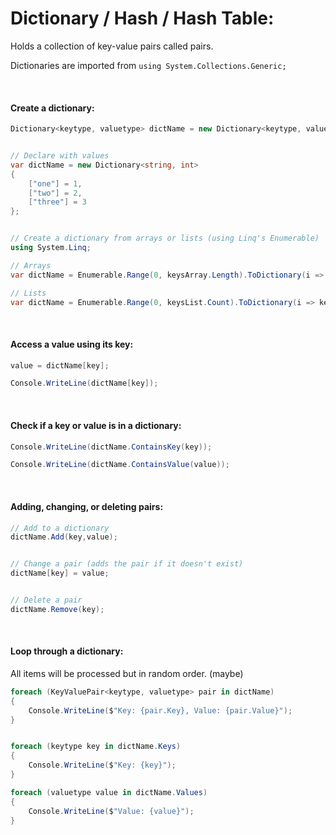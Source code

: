 # Dictionary / Hash / Hash Table:
Holds a collection of key-value pairs called pairs.

Dictionaries are imported from ```using System.Collections.Generic;```

<br>

#### Create a dictionary:
```c#
Dictionary<keytype, valuetype> dictName = new Dictionary<keytype, valuetype>();


// Declare with values
var dictName = new Dictionary<string, int>
{
    ["one"] = 1,
    ["two"] = 2,
    ["three"] = 3
};


// Create a dictionary from arrays or lists (using Linq's Enumerable)
using System.Linq;

// Arrays
var dictName = Enumerable.Range(0, keysArray.Length).ToDictionary(i => keysArray[i], i => valuesArray[i]);

// Lists
var dictName = Enumerable.Range(0, keysList.Count).ToDictionary(i => keysList[i], i => valuesList[i]);
```

<br>

#### Access a value using its key:
```c#
value = dictName[key];

Console.WriteLine(dictName[key]);
```

<br>

#### Check if a key or value is in a dictionary:
```c#
Console.WriteLine(dictName.ContainsKey(key));

Console.WriteLine(dictName.ContainsValue(value));
```

<br>

#### Adding, changing, or deleting pairs:
```c#
// Add to a dictionary
dictName.Add(key,value);


// Change a pair (adds the pair if it doesn't exist)
dictName[key] = value;


// Delete a pair
dictName.Remove(key);
```

<br>

#### Loop through a dictionary:
All items will be processed but in random order. (maybe)
```c#
foreach (KeyValuePair<keytype, valuetype> pair in dictName)
{
    Console.WriteLine($"Key: {pair.Key}, Value: {pair.Value}");
}


foreach (keytype key in dictName.Keys)
{
    Console.WriteLine($"Key: {key}");
}

foreach (valuetype value in dictName.Values)
{
    Console.WriteLine($"Value: {value}");
}
```
